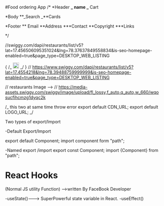 #Food ordering App
/\*
\*Header
**_ name
_** Cart

\*Body
**_Search
_**Cards

\*Footer
** Email
**Address
**\*Contact
**Copyright
\*\*\*Links

\*/

//swiggy.com/dapi/restaurants/list/v5?lat=17.456506095351024&lng=78.37637849558834&is-seo-homepage-enabled=true&page_type=DESKTOP_WEB_LISTING

{
/_ <img
width="20"
height="20"
src="https://img.icons8.com/ios-filled/50/40C057/rating-circled.png"
alt="rating-circled"
/> _/
}
// https://www.swiggy.com/dapi/restaurants/list/v5?lat=17.4554218&lng=78.39488759999999&is-seo-homepage-enabled=true&page_type=DESKTOP_WEB_LISTING

// restaurants Image -->
// https://media-assets.swiggy.com/swiggy/image/upload/fl_lossy,f_auto,q_auto,w_660/wqosucfihcmzg1dyqc2k

/_
this two at same time throw error
export default CDN_URL;
export default LOGO_URL;
_/

Two types of export/Import

-Default Export/Import

export default Component;
import component form "path";

-Named export /import
export const Component;
import {Component} from "path";

# React Hooks

(Normal JS utility Function) -->written By FaceBook Developer

-useState()---> SuperPowerful state variable in React.
-useEffect()
